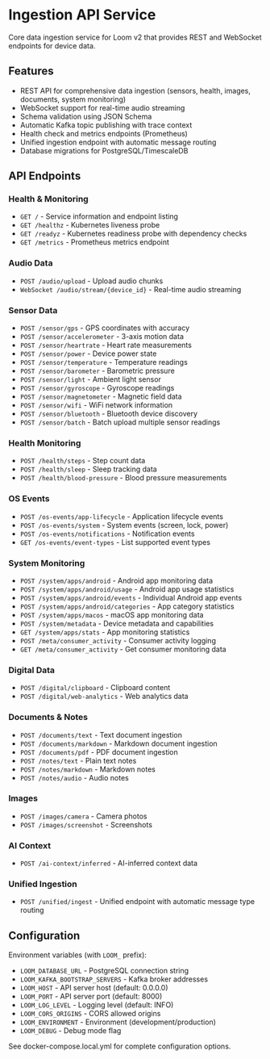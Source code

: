 # Ingestion API Service

Core data ingestion service for Loom v2 that provides REST and WebSocket endpoints for device data.

## Features

- REST API for comprehensive data ingestion (sensors, health, images, documents, system monitoring)
- WebSocket support for real-time audio streaming
- Schema validation using JSON Schema
- Automatic Kafka topic publishing with trace context
- Health check and metrics endpoints (Prometheus)
- Unified ingestion endpoint with automatic message routing
- Database migrations for PostgreSQL/TimescaleDB

## API Endpoints

### Health & Monitoring
- `GET /` - Service information and endpoint listing
- `GET /healthz` - Kubernetes liveness probe
- `GET /readyz` - Kubernetes readiness probe with dependency checks
- `GET /metrics` - Prometheus metrics endpoint

### Audio Data
- `POST /audio/upload` - Upload audio chunks
- `WebSocket /audio/stream/{device_id}` - Real-time audio streaming

### Sensor Data
- `POST /sensor/gps` - GPS coordinates with accuracy
- `POST /sensor/accelerometer` - 3-axis motion data
- `POST /sensor/heartrate` - Heart rate measurements
- `POST /sensor/power` - Device power state
- `POST /sensor/temperature` - Temperature readings
- `POST /sensor/barometer` - Barometric pressure
- `POST /sensor/light` - Ambient light sensor
- `POST /sensor/gyroscope` - Gyroscope readings
- `POST /sensor/magnetometer` - Magnetic field data
- `POST /sensor/wifi` - WiFi network information
- `POST /sensor/bluetooth` - Bluetooth device discovery
- `POST /sensor/batch` - Batch upload multiple sensor readings

### Health Monitoring
- `POST /health/steps` - Step count data
- `POST /health/sleep` - Sleep tracking data
- `POST /health/blood-pressure` - Blood pressure measurements

### OS Events
- `POST /os-events/app-lifecycle` - Application lifecycle events
- `POST /os-events/system` - System events (screen, lock, power)
- `POST /os-events/notifications` - Notification events
- `GET /os-events/event-types` - List supported event types

### System Monitoring
- `POST /system/apps/android` - Android app monitoring data
- `POST /system/apps/android/usage` - Android app usage statistics
- `POST /system/apps/android/events` - Individual Android app events
- `POST /system/apps/android/categories` - App category statistics
- `POST /system/apps/macos` - macOS app monitoring data
- `POST /system/metadata` - Device metadata and capabilities
- `GET /system/apps/stats` - App monitoring statistics
- `POST /meta/consumer_activity` - Consumer activity logging
- `GET /meta/consumer_activity` - Get consumer monitoring data

### Digital Data
- `POST /digital/clipboard` - Clipboard content
- `POST /digital/web-analytics` - Web analytics data

### Documents & Notes
- `POST /documents/text` - Text document ingestion
- `POST /documents/markdown` - Markdown document ingestion
- `POST /documents/pdf` - PDF document ingestion
- `POST /notes/text` - Plain text notes
- `POST /notes/markdown` - Markdown notes
- `POST /notes/audio` - Audio notes

### Images
- `POST /images/camera` - Camera photos
- `POST /images/screenshot` - Screenshots

### AI Context
- `POST /ai-context/inferred` - AI-inferred context data

### Unified Ingestion
- `POST /unified/ingest` - Unified endpoint with automatic message type routing

## Configuration

Environment variables (with `LOOM_` prefix):
- `LOOM_DATABASE_URL` - PostgreSQL connection string
- `LOOM_KAFKA_BOOTSTRAP_SERVERS` - Kafka broker addresses
- `LOOM_HOST` - API server host (default: 0.0.0.0)
- `LOOM_PORT` - API server port (default: 8000)
- `LOOM_LOG_LEVEL` - Logging level (default: INFO)
- `LOOM_CORS_ORIGINS` - CORS allowed origins
- `LOOM_ENVIRONMENT` - Environment (development/production)
- `LOOM_DEBUG` - Debug mode flag

See docker-compose.local.yml for complete configuration options.
